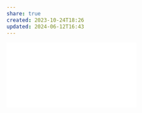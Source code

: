 ```yaml
---
share: true
created: 2023-10-24T18:26
updated: 2024-06-12T16:43
---
```


![Hàm gọi hàm callback đã xác định sẵn tham số truyền vào cho callback. Callback bắt buộc phải có đúng thứ tự và kiểu biến được hàm gọi cho trước](./H%C3%A0m%20g%E1%BB%8Di%20h%C3%A0m%20callback%20%C4%91%C3%A3%20x%C3%A1c%20%C4%91%E1%BB%8Bnh%20s%E1%BA%B5n%20tham%20s%E1%BB%91%20truy%E1%BB%81n%20v%C3%A0o%20cho%20callback.%20Callback%20b%E1%BA%AFt%20bu%E1%BB%99c%20ph%E1%BA%A3i%20c%C3%B3%20%C4%91%C3%BAng%20th%E1%BB%A9%20t%E1%BB%B1%20v%C3%A0%20ki%E1%BB%83u%20bi%E1%BA%BFn%20%C4%91%C6%B0%E1%BB%A3c%20h%C3%A0m%20g%E1%BB%8Di%20cho%20tr%C6%B0%E1%BB%9Bc.md)
